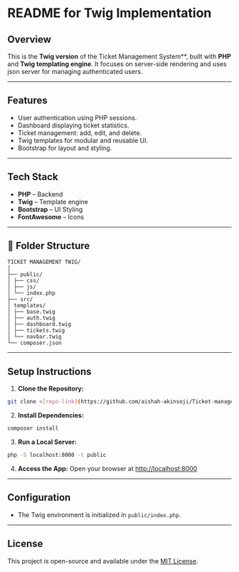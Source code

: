 # README for Twig Implementation


## Overview
This is the **Twig version** of the Ticket Management System**, built with **PHP** and **Twig templating engine**. 
It focuses on server-side rendering and uses json server for managing authenticated users.


---


## Features
- User authentication using PHP sessions.
- Dashboard displaying ticket statistics.
- Ticket management: add, edit, and delete.
- Twig templates for modular and reusable UI.
- Bootstrap for layout and styling.


---


## Tech Stack
- **PHP** – Backend
- **Twig** – Template engine
- **Bootstrap** – UI Styling
- **FontAwesome** – Icons


---


## 📁 Folder Structure
```
TICKET MANAGEMENT TWIG/
│
├── public/
│ ├── css/
│ ├── js/
│ └── index.php
├── src/
│ templates/
│ ├── base.twig
│ ├── auth.twig
│ ├── dashboard.twig
│ ├── tickets.twig
│ └── navbar.twig
└── composer.json
```


---


## Setup Instructions
1. **Clone the Repository:**
```bash
git clone <[repo-link](https://github.com/aishah-akinsoji/Ticket-management-twig)>
```
2. **Install Dependencies:**
```bash
composer install
```
3. **Run a Local Server:**
```bash
php -S localhost:8000 -t public
```
4. **Access the App:**
Open your browser at [http://localhost:8000](http://localhost:8000)


---


## Configuration
- The Twig environment is initialized in `public/index.php`.


---


## License
This project is open-source and available under the [MIT License](LICENSE).
